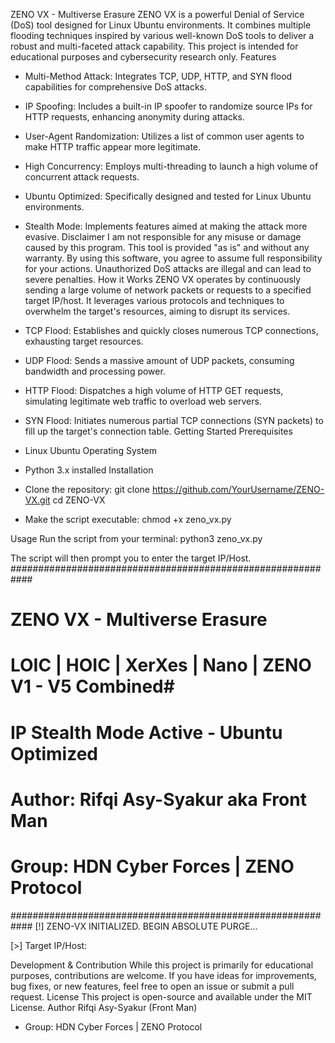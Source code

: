 ZENO VX - Multiverse Erasure
ZENO VX is a powerful Denial of Service (DoS) tool designed for Linux Ubuntu environments. It combines multiple flooding techniques inspired by various well-known DoS tools to deliver a robust and multi-faceted attack capability. This project is intended for educational purposes and cybersecurity research only.
Features
 * Multi-Method Attack: Integrates TCP, UDP, HTTP, and SYN flood capabilities for comprehensive DoS attacks.
 * IP Spoofing: Includes a built-in IP spoofer to randomize source IPs for HTTP requests, enhancing anonymity during attacks.
 * User-Agent Randomization: Utilizes a list of common user agents to make HTTP traffic appear more legitimate.
 * High Concurrency: Employs multi-threading to launch a high volume of concurrent attack requests.
 * Ubuntu Optimized: Specifically designed and tested for Linux Ubuntu environments.
 * Stealth Mode: Implements features aimed at making the attack more evasive.
Disclaimer
I am not responsible for any misuse or damage caused by this program. This tool is provided "as is" and without any warranty. By using this software, you agree to assume full responsibility for your actions. Unauthorized DoS attacks are illegal and can lead to severe penalties.
How it Works
ZENO VX operates by continuously sending a large volume of network packets or requests to a specified target IP/host. It leverages various protocols and techniques to overwhelm the target's resources, aiming to disrupt its services.
 * TCP Flood: Establishes and quickly closes numerous TCP connections, exhausting target resources.
 * UDP Flood: Sends a massive amount of UDP packets, consuming bandwidth and processing power.
 * HTTP Flood: Dispatches a high volume of HTTP GET requests, simulating legitimate web traffic to overload web servers.
 * SYN Flood: Initiates numerous partial TCP connections (SYN packets) to fill up the target's connection table.
Getting Started
Prerequisites
 * Linux Ubuntu Operating System
 * Python 3.x installed
Installation
 * Clone the repository:
   git clone https://github.com/YourUsername/ZENO-VX.git
cd ZENO-VX

 * Make the script executable:
   chmod +x zeno_vx.py

Usage
Run the script from your terminal:
python3 zeno_vx.py

The script will then prompt you to enter the target IP/Host.
############################################################
#                  ZENO VX - Multiverse Erasure            #
#       LOIC | HOIC | XerXes | Nano | ZENO V1 - V5 Combined#
#         IP Stealth Mode Active - Ubuntu Optimized        #
#        Author: Rifqi Asy-Syakur aka Front Man            #
#           Group: HDN Cyber Forces | ZENO Protocol        #
############################################################
[!] ZENO-VX INITIALIZED. BEGIN ABSOLUTE PURGE...

[>] Target IP/Host:

Development & Contribution
While this project is primarily for educational purposes, contributions are welcome. If you have ideas for improvements, bug fixes, or new features, feel free to open an issue or submit a pull request.
License
This project is open-source and available under the MIT License.
Author
Rifqi Asy-Syakur (Front Man)
 * Group: HDN Cyber Forces | ZENO Protocol
